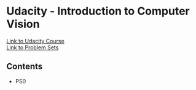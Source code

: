 # Udacity - Introduction to Computer Vision
[Link to Udacity Course](https://classroom.udacity.com/courses/ud810)  
[Link to Problem Sets](https://www.cc.gatech.edu/~afb/classes/CS4495-Spring2015-OMS/)

## Contents
* PS0